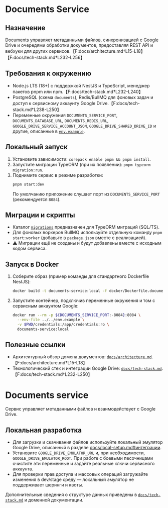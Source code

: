 # Documents Service

## Назначение
Documents управляет метаданными файлов, синхронизацией с Google Drive и очередями обработки документов, предоставляя REST API и вебхуки для других сервисов.【F:docs/architecture.md†L15-L18】【F:docs/tech-stack.md†L232-L256】

## Требования к окружению
- Node.js LTS (18+) с поддержкой NestJS и TypeScript, менеджер пакетов pnpm или npm.【F:docs/tech-stack.md†L232-L240】
- PostgreSQL (схема `documents`), Redis/BullMQ для фоновых задач и доступ к сервисному аккаунту Google Drive.【F:docs/tech-stack.md†L238-L250】
- Переменные окружения `DOCUMENTS_SERVICE_PORT`, `DOCUMENTS_DATABASE_URL`, `DOCUMENTS_REDIS_URL`, `GOOGLE_DRIVE_SERVICE_ACCOUNT_JSON`, `GOOGLE_DRIVE_SHARED_DRIVE_ID` и другие, описанные в [`env.example`](../../env.example).

## Локальный запуск
1. Установите зависимости: `corepack enable pnpm && pnpm install`.
2. Запустите миграции TypeORM (при их появлении): `pnpm typeorm migration:run`.
3. Поднимите сервис в режиме разработки:
   ```bash
   pnpm start:dev
   ```
   По умолчанию приложение слушает порт из `DOCUMENTS_SERVICE_PORT` (рекомендуется `8084`).

## Миграции и скрипты
- Каталог [`migrations`](migrations/) предназначен для TypeORM миграций (SQL/TS).
- Для фоновых воркеров BullMQ используйте отдельную команду `pnpm start:worker` (добавьте в `package.json` вместе с реализацией).
- ⚠️ Миграции ещё не созданы и будут добавлены вместе с исходным кодом сервиса.

## Запуск в Docker
1. Соберите образ (пример команды для стандартного Dockerfile NestJS):
   ```bash
   docker build -t documents-service:local -f docker/Dockerfile.documents .
   ```
2. Запустите контейнер, подключив переменные окружения и том с сервисным аккаунтом Google:
   ```bash
   docker run --rm -p ${DOCUMENTS_SERVICE_PORT:-8084}:8084 \
     --env-file ../../env.example \
     -v $PWD/credentials:/app/credentials:ro \
     documents-service:local
   ```

## Полезные ссылки
- Архитектурный обзор домена документов: [`docs/architecture.md`](../../docs/architecture.md#1-общая-структура-сервисов).【F:docs/architecture.md†L15-L18】
- Технологический стек и интеграции Google Drive: [`docs/tech-stack.md`](../../docs/tech-stack.md#documents).【F:docs/tech-stack.md†L232-L250】
# Documents service

Сервис управляет метаданными файлов и взаимодействует с Google Drive.

## Локальная разработка

* Для загрузки и скачивания файлов используйте локальный эмулятор Google Drive, описанный в разделе [docs/local-setup.md#интеграции](../../docs/local-setup.md#интеграции).
* Установите `GOOGLE_DRIVE_EMULATOR_URL` и, при необходимости, `GOOGLE_DRIVE_EMULATOR_ROOT`. При работе с боевыми песочницами очистите эти переменные и задайте реальные ключи сервисного аккаунта.
* Для проверки прав доступа и массовых операций загружайте изменения в dev/stage среду — локальный эмулятор не поддерживает шеринги и квоты.

Дополнительные сведения о структуре данных приведены в [`docs/tech-stack.md`](../../docs/tech-stack.md) и доменной документации.
